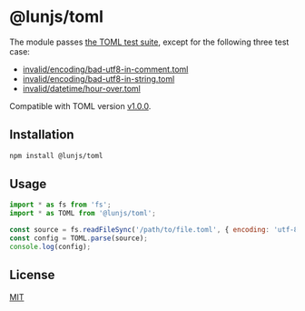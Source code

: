 # @lunjs/toml

The module passes [the TOML test suite](https://github.com/BurntSushi/toml-test), except for the following three test case:

- [invalid/encoding/bad-utf8-in-comment.toml](https://github.com/BurntSushi/toml-test/blob/master/tests/invalid/encoding/bad-utf8-in-comment.toml)
- [invalid/encoding/bad-utf8-in-string.toml](https://github.com/BurntSushi/toml-test/blob/master/tests/invalid/encoding/bad-utf8-in-string.toml)
- [invalid/datetime/hour-over.toml](https://github.com/BurntSushi/toml-test/blob/master/tests/invalid/datetime/hour-over.toml)

Compatible with TOML version [v1.0.0](https://toml.io/en/v1.0.0).

## Installation

```sh
npm install @lunjs/toml
```

## Usage

```js
import * as fs from 'fs';
import * as TOML from '@lunjs/toml';

const source = fs.readFileSync('/path/to/file.toml', { encoding: 'utf-8' });
const config = TOML.parse(source);
console.log(config);
```

## License

[MIT](LICENSE)
